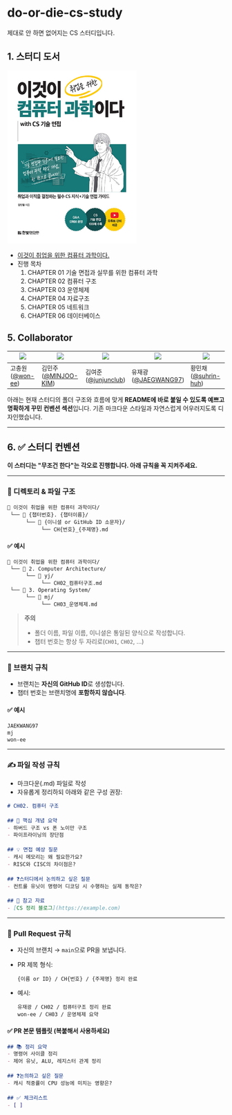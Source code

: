 # do-or-die-cs-study
제대로 안 하면 없어지는 CS 스터디입니다.

## 1. 스터디 도서
<img src="이것이 취업을 위한 컴퓨터 과학이다.jpg" width="300" height="400"/>  
<br>  

- [이것이 취업을 위한 컴퓨터 과학이다.](https://www.hanbit.co.kr/store/books/look.php?p_code=B3079890360)
- 진행 목차
  1. CHAPTER 01 기술 면접과 실무를 위한 컴퓨터 과학
  2. CHAPTER 02 컴퓨터 구조
  3. CHAPTER 03 운영체제
  4. CHAPTER 04 자료구조
  5. CHAPTER 05 네트워크
  6. CHAPTER 06 데이터베이스

## 5. Collaborator
| <a href="https://github.com/won-ee"><img src="https://github.com/won-ee.png" width="100"></a> | <a href="https://github.com/MINJOO-KIM"><img src="https://github.com/MINJOO-KIM.png" width="100"></a> | <a href="https://github.com/junjunclub"><img src="https://github.com/junjunclub.png" width="100"></a> | <a href="https://github.com/JAEKWANG97"><img src="https://github.com/JAEKWANG97.png" width="100"></a> | <a href="https://github.com/suhrin-huh"><img src="https://github.com/suhrin-huh.png" width="100"></a> |
| --- | --- | --- | --- | --- |
| 고충원<br>([@won-ee](https://github.com/won-ee)) | 김민주<br>([@MINJOO-KIM](https://github.com/MINJOO-KIM)) | 김여준<br>([@junjunclub](https://github.com/junjunclub)) | 유재광<br>([@JAEGWANG97](https://github.com/JAEKWANG97)) | 황민채<br>([@suhrin-huh](https://github.com/suhrin-huh)) |

아래는 현재 스터디의 폴더 구조와 흐름에 맞게 **README에 바로 붙일 수 있도록 예쁘고 명확하게 꾸민 컨벤션 섹션**입니다.
기존 마크다운 스타일과 자연스럽게 어우러지도록 디자인했습니다.

---

## 6. ✅ 스터디 컨벤션

**이 스터디는 "무조건 한다"는 각오로 진행합니다. 아래 규칙을 꼭 지켜주세요.**

---

### 📁 디렉토리 & 파일 구조

```
📁 이것이 취업을 위한 컴퓨터 과학이다/
 └── 📁 {챕터번호}. {챕터이름}/
      └── 📁 {이니셜 or GitHub ID 소문자}/
           └── CH{번호}_{주제명}.md
```

#### ✅ 예시

```
📁 이것이 취업을 위한 컴퓨터 과학이다/
 └── 📁 2. Computer Architecture/
      └── 📁 yj/
           └── CH02_컴퓨터구조.md
 └── 📁 3. Operating System/
      └── 📁 mj/
           └── CH03_운영체제.md
```

> **주의**
>
> * 폴더 이름, 파일 이름, 이니셜은 통일된 양식으로 작성합니다.
> * 챕터 번호는 항상 두 자리로(`CH01`, `CH02`, …)

---

### 🌿 브랜치 규칙

* 브랜치는 **자신의 GitHub ID**로 생성합니다.
* 챕터 번호는 브랜치명에 **포함하지 않습니다**.

#### ✅ 예시

```
JAEKWANG97
mj
won-ee
```

---

### ✍️ 파일 작성 규칙

* 마크다운(.md) 파일로 작성
* 자유롭게 정리하되 아래와 같은 구성 권장:

```md
# CH02. 컴퓨터 구조

## 📌 핵심 개념 요약
- 하버드 구조 vs 폰 노이만 구조
- 파이프라이닝의 장단점

## 💡 면접 예상 질문
- 캐시 메모리는 왜 필요한가요?
- RISC와 CISC의 차이점은?

## ❓스터디에서 논의하고 싶은 질문
- 컨트롤 유닛이 명령어 디코딩 시 수행하는 실제 동작은?

## 🔗 참고 자료
- [CS 정리 블로그](https://example.com)
```

---

### 🔀 Pull Request 규칙

* 자신의 브랜치 → `main`으로 PR을 보냅니다.
* PR 제목 형식:

  ```
  {이름 or ID} / CH{번호} / {주제명} 정리 완료
  ```
* 예시:

  ```
  유재광 / CH02 / 컴퓨터구조 정리 완료
  won-ee / CH03 / 운영체제 요약
  ```

#### ✅ PR 본문 템플릿 (복붙해서 사용하세요)

```md
## 📚 정리 요약
- 명령어 사이클 정리
- 제어 유닛, ALU, 레지스터 관계 정리

## ❓논의하고 싶은 질문
- 캐시 적중률이 CPU 성능에 미치는 영향은?

## ✅ 체크리스트
- [ ] 
```
